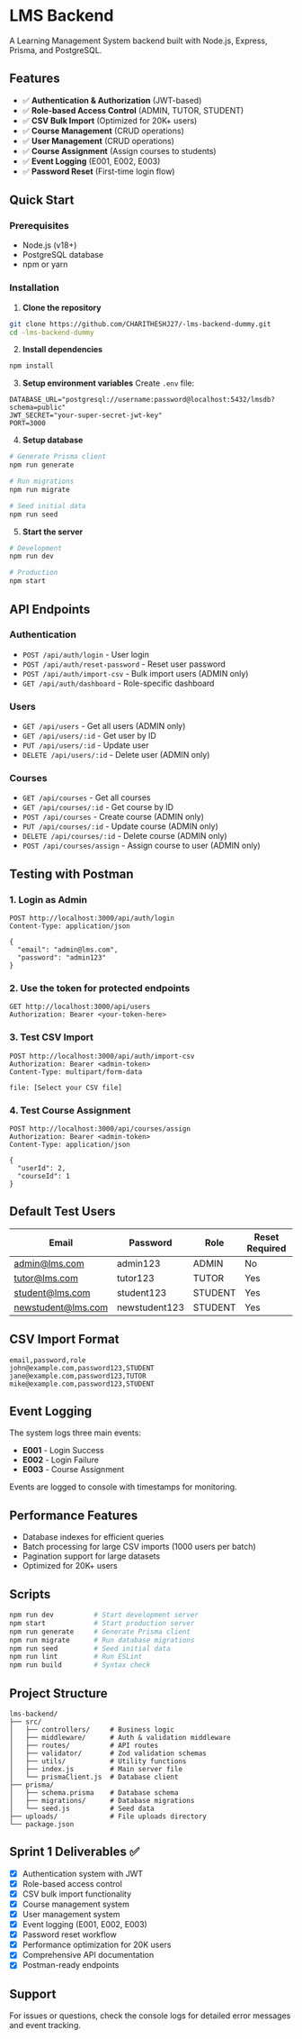 # LMS Backend 

A Learning Management System backend built with Node.js, Express, Prisma, and PostgreSQL.

## Features

- ✅ **Authentication & Authorization** (JWT-based)
- ✅ **Role-based Access Control** (ADMIN, TUTOR, STUDENT)
- ✅ **CSV Bulk Import** (Optimized for 20K+ users)
- ✅ **Course Management** (CRUD operations)
- ✅ **User Management** (CRUD operations)
- ✅ **Course Assignment** (Assign courses to students)
- ✅ **Event Logging** (E001, E002, E003)
- ✅ **Password Reset** (First-time login flow)

## Quick Start

### Prerequisites
- Node.js (v18+)
- PostgreSQL database
- npm or yarn

### Installation

1. **Clone the repository**
```bash
git clone https://github.com/CHARITHESHJ27/-lms-backend-dummy.git
cd -lms-backend-dummy
```

2. **Install dependencies**
```bash
npm install
```

3. **Setup environment variables**
Create `.env` file:
```env
DATABASE_URL="postgresql://username:password@localhost:5432/lmsdb?schema=public"
JWT_SECRET="your-super-secret-jwt-key"
PORT=3000
```

4. **Setup database**
```bash
# Generate Prisma client
npm run generate

# Run migrations
npm run migrate

# Seed initial data
npm run seed
```

5. **Start the server**
```bash
# Development
npm run dev

# Production
npm start
```

## API Endpoints

### Authentication
- `POST /api/auth/login` - User login
- `POST /api/auth/reset-password` - Reset user password
- `POST /api/auth/import-csv` - Bulk import users (ADMIN only)
- `GET /api/auth/dashboard` - Role-specific dashboard

### Users
- `GET /api/users` - Get all users (ADMIN only)
- `GET /api/users/:id` - Get user by ID
- `PUT /api/users/:id` - Update user
- `DELETE /api/users/:id` - Delete user (ADMIN only)

### Courses
- `GET /api/courses` - Get all courses
- `GET /api/courses/:id` - Get course by ID
- `POST /api/courses` - Create course (ADMIN only)
- `PUT /api/courses/:id` - Update course (ADMIN only)
- `DELETE /api/courses/:id` - Delete course (ADMIN only)
- `POST /api/courses/assign` - Assign course to user (ADMIN only)

## Testing with Postman

### 1. Login as Admin
```http
POST http://localhost:3000/api/auth/login
Content-Type: application/json

{
  "email": "admin@lms.com",
  "password": "admin123"
}
```

### 2. Use the token for protected endpoints
```http
GET http://localhost:3000/api/users
Authorization: Bearer <your-token-here>
```

### 3. Test CSV Import
```http
POST http://localhost:3000/api/auth/import-csv
Authorization: Bearer <admin-token>
Content-Type: multipart/form-data

file: [Select your CSV file]
```

### 4. Test Course Assignment
```http
POST http://localhost:3000/api/courses/assign
Authorization: Bearer <admin-token>
Content-Type: application/json

{
  "userId": 2,
  "courseId": 1
}
```

## Default Test Users

| Email | Password | Role | Reset Required |
|-------|----------|------|----------------|
| admin@lms.com | admin123 | ADMIN | No |
| tutor@lms.com | tutor123 | TUTOR | Yes |
| student@lms.com | student123 | STUDENT | Yes |
| newstudent@lms.com | newstudent123 | STUDENT | Yes |

## CSV Import Format

```csv
email,password,role
john@example.com,password123,STUDENT
jane@example.com,password123,TUTOR
mike@example.com,password123,STUDENT
```

## Event Logging

The system logs three main events:
- **E001** - Login Success
- **E002** - Login Failure  
- **E003** - Course Assignment

Events are logged to console with timestamps for monitoring.

## Performance Features

- Database indexes for efficient queries
- Batch processing for large CSV imports (1000 users per batch)
- Pagination support for large datasets
- Optimized for 20K+ users

## Scripts

```bash
npm run dev          # Start development server
npm start            # Start production server
npm run generate     # Generate Prisma client
npm run migrate      # Run database migrations
npm run seed         # Seed initial data
npm run lint         # Run ESLint
npm run build        # Syntax check
```

## Project Structure

```
lms-backend/
├── src/
│   ├── controllers/     # Business logic
│   ├── middleware/      # Auth & validation middleware
│   ├── routes/          # API routes
│   ├── validator/       # Zod validation schemas
│   ├── utils/           # Utility functions
│   ├── index.js         # Main server file
│   └── prismaClient.js  # Database client
├── prisma/
│   ├── schema.prisma    # Database schema
│   ├── migrations/      # Database migrations
│   └── seed.js          # Seed data
├── uploads/             # File uploads directory
└── package.json
```

## Sprint 1 Deliverables ✅

- [x] Authentication system with JWT
- [x] Role-based access control
- [x] CSV bulk import functionality
- [x] Course management system
- [x] User management system
- [x] Event logging (E001, E002, E003)
- [x] Password reset workflow
- [x] Performance optimization for 20K users
- [x] Comprehensive API documentation
- [x] Postman-ready endpoints

## Support

For issues or questions, check the console logs for detailed error messages and event tracking.
